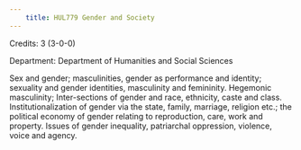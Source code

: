 ```yaml
---
    title: HUL779 Gender and Society
---
```

Credits: 3 (3-0-0)

Department: Department of Humanities and Social Sciences

Sex and gender; masculinities, gender as performance and identity; sexuality and gender identities, masculinity and femininity. Hegemonic masculinity; Inter-sections of gender and race, ethnicity, caste and class. Institutionalization of gender via the state, family, marriage, religion etc.; the political economy of gender relating to reproduction, care, work and property. Issues of gender inequality, patriarchal oppression, violence, voice and agency.
